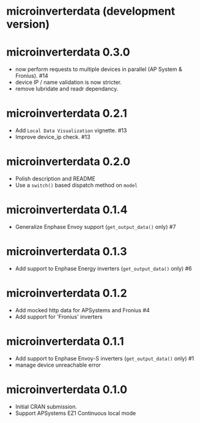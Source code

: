 # microinverterdata (development version)

# microinverterdata 0.3.0

* now perform requests to multiple devices in parallel (AP System & Fronius). #14
* device IP / name validation is now stricter.
* remove lubridate and readr dependancy.

# microinverterdata 0.2.1

* Add `Local Data Visualization` vignette. #13
* Improve device_ip check. #13

# microinverterdata 0.2.0

* Polish description and README
* Use a `switch()` based dispatch method on `model`

# microinverterdata 0.1.4

* Generalize Enphase Envoy support (`get_output_data()` only) #7

# microinverterdata 0.1.3

* Add support to Enphase Energy inverters (`get_output_data()` only) #6

# microinverterdata 0.1.2

* Add mocked http data for APSystems and Fronius #4
* Add support for 'Fronius' inverters 

# microinverterdata 0.1.1

* Add support to Enphase Envoy-S inverters (`get_output_data()` only) #1
* manage device unreachable error

# microinverterdata 0.1.0

* Initial CRAN submission.
* Support APSystems EZ1 Continuous local mode
